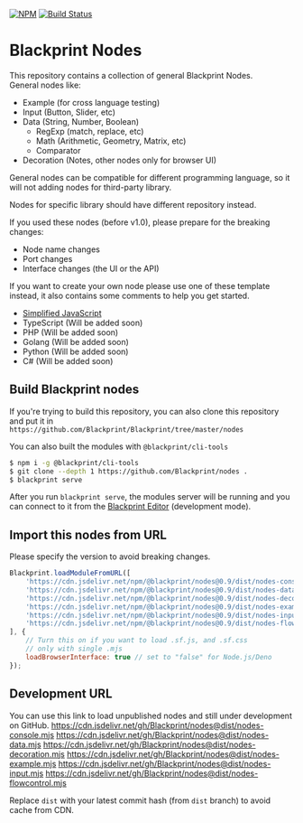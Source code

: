 [![NPM](https://img.shields.io/npm/v/@blackprint/nodes.svg)](https://www.npmjs.com/package/@blackprint/nodes)
[![Build Status](https://github.com/Blackprint/nodes/actions/workflows/build.yml/badge.svg?branch=master)](https://github.com/Blackprint/nodes/actions/workflows/build.yml)

# Blackprint Nodes
This repository contains a collection of general Blackprint Nodes.<br>
General nodes like:<br>
- Example (for cross language testing)
- Input (Button, Slider, etc)
- Data (String, Number, Boolean)
  - RegExp (match, replace, etc)
  - Math (Arithmetic, Geometry, Matrix, etc)
  - Comparator
- Decoration (Notes, other nodes only for browser UI)

General nodes can be compatible for different programming language, so it will not adding nodes for third-party library.

Nodes for specific library should have different repository instead.

If you used these nodes (before v1.0), please prepare for the breaking changes:
- Node name changes
- Port changes
- Interface changes (the UI or the API)

If you want to create your own node please use one of these template instead, it also contains some comments to help you get started.

- [Simplified JavaScript](https://github.com/Blackprint/template-js)
- TypeScript (Will be added soon)
- PHP (Will be added soon)
- Golang (Will be added soon)
- Python (Will be added soon)
- C# (Will be added soon)

## Build Blackprint nodes
If you're trying to build this repository, you can also clone this repository and put it in<br>
`https://github.com/Blackprint/Blackprint/tree/master/nodes`

You can also built the modules with `@blackprint/cli-tools`

```sh
$ npm i -g @blackprint/cli-tools
$ git clone --depth 1 https://github.com/Blackprint/nodes .
$ blackprint serve
```

After you run `blackprint serve`, the modules server will be running and you can connect to it from the [Blackprint Editor](https://blackprint.github.io) (development mode).

## Import this nodes from URL
Please specify the version to avoid breaking changes.

```js
Blackprint.loadModuleFromURL([
	'https://cdn.jsdelivr.net/npm/@blackprint/nodes@0.9/dist/nodes-console.mjs',
	'https://cdn.jsdelivr.net/npm/@blackprint/nodes@0.9/dist/nodes-data.mjs',
	'https://cdn.jsdelivr.net/npm/@blackprint/nodes@0.9/dist/nodes-decoration.mjs',
	'https://cdn.jsdelivr.net/npm/@blackprint/nodes@0.9/dist/nodes-example.mjs',
	'https://cdn.jsdelivr.net/npm/@blackprint/nodes@0.9/dist/nodes-input.mjs',
	'https://cdn.jsdelivr.net/npm/@blackprint/nodes@0.9/dist/nodes-flowcontrol.mjs',
], {
	// Turn this on if you want to load .sf.js, and .sf.css
	// only with single .mjs
	loadBrowserInterface: true // set to "false" for Node.js/Deno
});
```

## Development URL
You can use this link to load unpublished nodes and still under development on GitHub.
https://cdn.jsdelivr.net/gh/Blackprint/nodes@dist/nodes-console.mjs
https://cdn.jsdelivr.net/gh/Blackprint/nodes@dist/nodes-data.mjs
https://cdn.jsdelivr.net/gh/Blackprint/nodes@dist/nodes-decoration.mjs
https://cdn.jsdelivr.net/gh/Blackprint/nodes@dist/nodes-example.mjs
https://cdn.jsdelivr.net/gh/Blackprint/nodes@dist/nodes-input.mjs
https://cdn.jsdelivr.net/gh/Blackprint/nodes@dist/nodes-flowcontrol.mjs

Replace `dist` with your latest commit hash (from `dist` branch) to avoid cache from CDN.